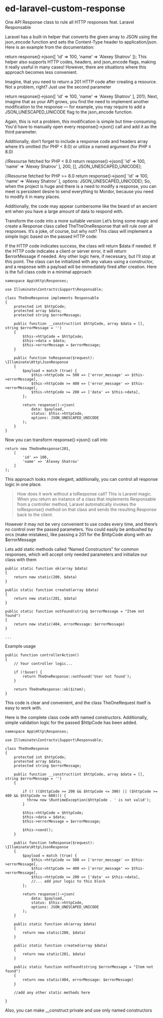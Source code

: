 # ed-laravel-custom-response
One API Response class to rule all HTTP responses feat. Laravel Responsable

Laravel has a built-in helper that converts the given array to JSON using the json_encode function and sets the Content-Type header to application/json. Here is an example from the documentation:

return response()->json([
    'id' => 100,
    'name' => 'Alexey Shatrov'
]);
This helper also supports HTTP codes, headers, and json_encode flags, making it really useful in many cases! However, there are situations where this approach becomes less convenient.

Imagine, that you need to return a 201 HTTP code after creating a resource. Not a problem, right? Just use the second parameter

return response()->json([
    'id' => 100,
    'name' => 'Alexey Shatrov'
], 201);
Next, imagine that as your API grows, you find the need to implement another modification to the response — for example, you may require to add a JSON_UNESCAPED_UNICODE flag to the json_encode function.

Again, this is not a problem, this modification is simple but time-consuming. You'd have to manually open every response()->json() call and add it as the third parameter.

Additionally, don’t forget to include a response code and headers array where it’s omitted (for PHP < 8.0) or utilize a named argument (for PHP ≥ 8.0)

//Resourse fetched for PHP < 8.0
return response()->json([
    'id' => 100,
    'name' => 'Alexey Shatrov'
], 200, [], JSON_UNESCAPED_UNICODE);

//Resourse fetched for PHP >= 8.0
return response()->json([
    'id' => 100,
    'name' => 'Alexey Shatrov'
], options: JSON_UNESCAPED_UNICODE);
So, when the project is huge and there is a need to modify a response, you can meet is persistent desire to send everything to Mordor, because you need to modify it in many places.

Additionally, the code may appear cumbersome like the beard of an ancient ent when you have a large amount of data to respond with.

Transform the code into a more suitable version
Let’s bring some magic and create a Response class called TheTheOneResponse that will rule over all responses. It’s a joke, of course, but why not? This class will implement a simple logic based on the passed HTTP code:

If the HTTP code indicates success, the class will return $data if needed.
If the HTTP code indicates a client or server error, it will return $errorMessage if needed.
Any other logic here, if necessary, but I’ll stop at this point.
The class can be initialized with any values using a constructor, and a response with a payload will be immediately fired after creation. Here is the full class code in a minimal approach

```
namespace App\Http\Responses;

use Illuminate\Contracts\Support\Responsable;

class TheOneResponse implements Responsable
{
    protected int $httpCode;
    protected array $data;
    protected string $errorMessage;

    public function __construct(int $httpCode, array $data = [], string $errorMessage = '')
    {
        $this->httpCode = $httpCode;
        $this->data = $data;
        $this->errorMessage = $errorMessage;
    }
    
    public function toResponse($request): \Illuminate\Http\JsonResponse
    {
        $payload = match (true) {
            $this->httpCode >= 500 => ['error_message' => $this->errorMessage],
            $this->httpCode >= 400 => ['error_message' => $this->errorMessage],
            $this->httpCode >= 200 => ['data' => $this->data],
        };

        return response()->json(
            data: $payload,
            status: $this->httpCode,
            options: JSON_UNESCAPED_UNICODE
        );
    }
}
```

Now you can transform response()->json() call into

```
return new TheOneResponse(201, 
    [
        'id' => 100,
        'name' => 'Alexey Shatrov'
    ]
);
```

This approach looks more elegant, additionally, you can control all response logic in one place.

> How does it work without a toResponse call? This is Laravel magic. When you return an instance of a class that implements Responsable from a controller method, Laravel automatically invokes the toResponse() method on that class and sends the resulting Response back to the client.


However it may not be very convenient to use codes every time, and there’s no control over the passed parameters. You could easily be ambushed by orcs (make mistakes), like passing a 201 for the $httpCode along with an $errorMessage

Lets add static methods called “Named Constructors” for common responses, which will accept only needed parameters and initialize our class with them

```
public static function ok(array $data)
{
    return new static(200, $data)
}

public static function created(array $data)
{
    return new static(201, $data)
}

public static function notFound(string $errorMessage = "Item not found")
{
    return new static(404, errorMessage: $errorMessage)
}

...
```

Example usage

```
public function controllerAction()
{
    // Your controller logic...
  
    if (!$user) {
        return TheOneResponse::notFound('User not found');
    }

    return TheOneResponse::ok($item);
}
```

This code is clear and convenient, and the class TheOneRequest itself is easy to work with.

Here is the complete class code with named constructors. Additionally, simple validation logic for the passed $httpCode has been added.

```
namespace App\Http\Responses;

use Illuminate\Contracts\Support\Responsable;

class TheOneResponse
{
    protected int $httpCode;
    protected array $data;
    protected string $errorMessage;

    public function __construct(int $httpCode, array $data = [], string $errorMessage = '')
    {

        if (! (($httpCode >= 200 && $httpCode <= 300) || ($httpCode >= 400 && $httpCode <= 600))) {
          throw new \RuntimeException($httpCode . ' is not valid');
        }

        $this->httpCode = $httpCode;
        $this->data = $data;
        $this->errorMessage = $errorMessage;

        $this->send();
    }
    
    public function toResponse($request): \Illuminate\Http\JsonResponse
    {
        $payload = match (true) {
            $this->httpCode >= 500 => ['error_message' => $this->errorMessage],
            $this->httpCode >= 400 => ['error_message' => $this->errorMessage],
            $this->httpCode >= 200 => ['data' => $this->data],
            //... add your logic to this block
        };

        return response()->json(
            data: $payload,
            status: $this->httpCode,
            options: JSON_UNESCAPED_UNICODE
        );
    }

    public static function ok(array $data)
    {
        return new static(200, $data)
    }
    
    public static function created(array $data)
    {
        return new static(201, $data)
    }
    
    public static function notFound(string $errorMessage = "Item not found")
    {
        return new static(404, errorMessage: $errorMessage)
    }

    //add any other static methods here

}
```

Also, you can make __construct private and use only named constructors

